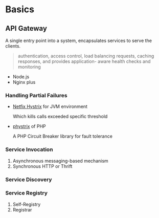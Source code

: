# Basics

## API Gateway

A single entry point into a system, encapsulates services to serve the clients.

>  authentication, access control, load balancing requests, caching responses, and provides application- aware health checks and monitoring

- Node.js
- Nginx plus

### Handling Partial Failures

- [Netfix Hystrix](https://github.com/Netflix/Hystrix) for JVM environment

    Which kills calls exceeded specific threshold

- [phystrix](https://github.com/upwork/phystrix) of PHP

    A PHP Circuit Breaker library for fault tolerance

### Service Invocation

1. Asynchronous messaging-based mechanism
2. Synchronous HTTP or Thrift

### Service Discovery

### Service Registry

1. Self-Registry
2. Registrar



